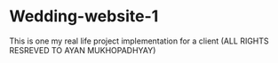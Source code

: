 # Wedding-website-1
This  is one my real life project implementation for a client (ALL RIGHTS RESREVED TO AYAN MUKHOPADHYAY)
